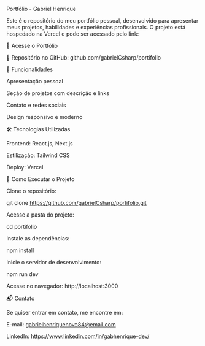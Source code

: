 Portfólio - Gabriel Henrique 

Este é o repositório do meu portfólio pessoal, desenvolvido para apresentar meus projetos, habilidades e experiências profissionais. O projeto está hospedado na Vercel e pode ser acessado pelo link:

🔗 Acesse o Portfólio

📂 Repositório no GitHub: github.com/gabrielCsharp/portifolio

📌 Funcionalidades

Apresentação pessoal

Seção de projetos com descrição e links

Contato e redes sociais

Design responsivo e moderno

🛠 Tecnologias Utilizadas

Frontend: React.js, Next.js

Estilização: Tailwind CSS

Deploy: Vercel

🚀 Como Executar o Projeto

Clone o repositório:

git clone https://github.com/gabrielCsharp/portifolio.git

Acesse a pasta do projeto:

cd portifolio

Instale as dependências:

npm install

Inicie o servidor de desenvolvimento:

npm run dev

Acesse no navegador: http://localhost:3000

📬 Contato

Se quiser entrar em contato, me encontre em:

E-mail: gabrielhenriquenovo84@email.com

LinkedIn: https://www.linkedin.com/in/gabhenrique-dev/


